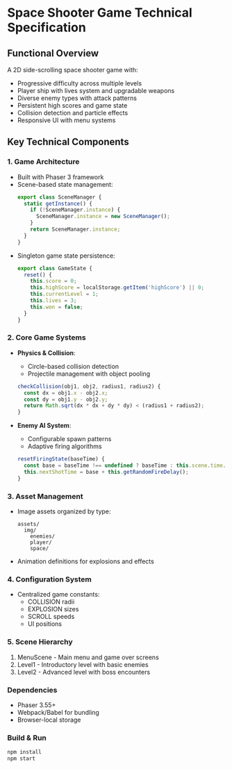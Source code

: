 # Space Shooter Game Technical Specification

## Functional Overview
A 2D side-scrolling space shooter game with:
- Progressive difficulty across multiple levels
- Player ship with lives system and upgradable weapons
- Diverse enemy types with attack patterns
- Persistent high scores and game state
- Collision detection and particle effects
- Responsive UI with menu systems

## Key Technical Components

### 1. Game Architecture
- Built with Phaser 3 framework
- Scene-based state management:
  ```javascript
  export class SceneManager {
    static getInstance() {
      if (!SceneManager.instance) {
        SceneManager.instance = new SceneManager();
      }
      return SceneManager.instance;
    }
  }
  ```
- Singleton game state persistence:
  ```javascript
  export class GameState {
    reset() {
      this.score = 0;
      this.highScore = localStorage.getItem('highScore') || 0;
      this.currentLevel = 1;
      this.lives = 3;
      this.won = false;
    }
  }
  ```

### 2. Core Game Systems
- **Physics & Collision**:
  - Circle-based collision detection
  - Projectile management with object pooling
  ```javascript
  checkCollision(obj1, obj2, radius1, radius2) {
    const dx = obj1.x - obj2.x;
    const dy = obj1.y - obj2.y;
    return Math.sqrt(dx * dx + dy * dy) < (radius1 + radius2);
  }
  ```

- **Enemy AI System**:
  - Configurable spawn patterns
  - Adaptive firing algorithms
  ```javascript
  resetFiringState(baseTime) {
    const base = baseTime !== undefined ? baseTime : this.scene.time.now;
    this.nextShotTime = base + this.getRandomFireDelay();
  }
  ```

### 3. Asset Management
- Image assets organized by type:
  ```
  assets/
    img/
      enemies/
      player/
      space/
  ```
- Animation definitions for explosions and effects

### 4. Configuration System
- Centralized game constants:
  - COLLISION radii
  - EXPLOSION sizes
  - SCROLL speeds
  - UI positions

### 5. Scene Hierarchy
1. MenuScene - Main menu and game over screens
2. Level1 - Introductory level with basic enemies
3. Level2 - Advanced level with boss encounters

### Dependencies
- Phaser 3.55+
- Webpack/Babel for bundling
- Browser-local storage

### Build & Run
```bash
npm install
npm start
